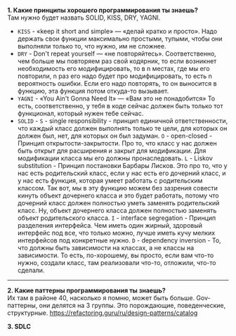 **1. Какие принципы хорошего программирования ты знаешь?**  
Там нужно будет назвать SOLID, KISS, DRY, YAGNI.

- `KISS` - «keep it short and simple» — «делай кратко и просто». Надо держать свои функции максимально простыми, тупыми,
  чтобы они выполняли только то, что нужно, им не сложнее.
- `DRY` - Don't repeat yourself — «не повторяйтесь». Соответственно, чем больше мы повторяем раз свой кодярник, то если
  возникнет необходимость его модифицировать, то в n местах, где мы его повторили, n раз его надо будет
  про модифицировать, то есть n вероятность ошибки. Если его надо повторять, то он выносится в функцию, эта функция
  потом откуда-то вызывает.
- `YAGNI` - «You Ain't Gonna Need It» — «Вам это не понадобится» То есть, соответственно, у тебя в коде сейчас должен
  быть только тот функционал, который нужен тебе сейчас.
- `SOLID` - `S` - single responsibility - принцип единичной ответственности, что каждый класс должен выполнять только те
  цели, для которых он должен был, нет, для которых он был задуман. `O` - open-closed - Принцип открытости-закрытости.
  Про то, что класс у нас должен быть открыт для расширения и закрыт для модификации. Для модификации класса мы его
  должны пронаследовать. `L` - Liskov substitution - Принцип постановки Барбары Лисков. Это про то, что у нас есть
  родительский класс, если у нас есть его дочерний класс, и у нас есть функция, которая умеет работать с родительским
  классом. Так вот, мы в эту функцию можем без зазрения совести кинуть объект дочернего класса и это будет работать,
  потому что дочерний класс должен полностью уметь заменять родительский класс. Ну, объект дочернего класса должен
  полностью заменять объект родительского класса. `I` - interface segregation - Принцип разделения интерфейса. Чем иметь
  один жирный, здоровый интерфейс под все, что только можно, лучше иметь кучу мелких интерфейсов под конкретные
  нужно. `D` - dependency inversion - То, что должны быть зависимости на классах, а не классы на зависимости. То есть,
  по-хорошему, вы просто, если вам что-то нужно, создали класс, там реализовали что-то, отложили, что-то сделали.

--- 

**2. Какие паттерны программирования ты знаешь?**  
Их там в районе 40, насколько я помню, может быть больше. Gov-паттерны, они делятся на 3 группы. Это порождающие, 
поведенческие, структурные. 
https://refactoring.guru/ru/design-patterns/catalog


**3. SDLC**
